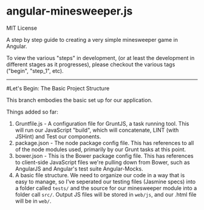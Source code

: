 angular-minesweeper.js
===========================

MIT License

A step by step guide to creating a very simple minesweeper game in Angular.

To view the various "steps" in development, (or at least the development in different stages as it progresses), please
checkout the various tags ("begin", "step_1", etc).

----

#Let's Begin: The Basic Project Structure

This branch embodies the basic set up for our application.

Things added so far:

1. Gruntfile.js - A configuration file for GruntJS, a task running tool. This will run our JavaScript "build", which will
concatenate, LINT (with JSHint) and Test our components.
2. package.json - The node package config file. This has references to all of the node modules used, primarily by our
Grunt tasks at this point.
3. bower.json - This is the Bower package config file. This has references to client-side JavaScript files we're pulling
down from Bower, such as AngularJS and Angular's test suite Angular-Mocks.
4. A basic file structure. We need to organize our code in a way that is easy to manage, so I've seperated our testing
files (Jasmine specs) into a folder called `tests/` and the source for our minesweeper module into a folder call `src/`.
Output JS files will be stored in `web/js`, and our .html file will be in `web/`.

